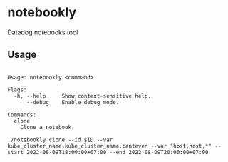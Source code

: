 # notebookly
Datadog notebooks tool

## Usage

```shell

Usage: notebookly <command>

Flags:
  -h, --help     Show context-sensitive help.
      --debug    Enable debug mode.

Commands:
  clone
    Clone a notebook.

./notebookly clone --id $ID --var kube_cluster_name,kube_cluster_name,canteven --var "host,host,*" --start 2022-08-09T18:00:00+07:00 --end 2022-08-09T20:00:00+07:00
```
